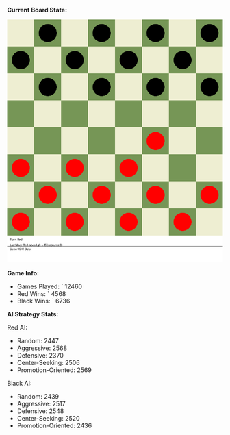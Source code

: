 
**Current Board State:**  
<!-- START_GIF -->
![Checkers Game](./checkers_game.gif)
<!-- END_GIF -->

**Game Info:**  
- Games Played: `<!-- GAMES_PLAYED --> 12460
- Red Wins: `<!-- RED_WINS --> 4568
- Black Wins: `<!-- BLACK_WINS --> 6736

<!-- AI_STATS -->
**AI Strategy Stats:**

Red AI:
- Random: 2447
- Aggressive: 2568
- Defensive: 2370
- Center-Seeking: 2506
- Promotion-Oriented: 2569

Black AI:
- Random: 2439
- Aggressive: 2517
- Defensive: 2548
- Center-Seeking: 2520
- Promotion-Oriented: 2436
